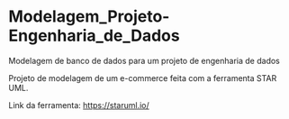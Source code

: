 # Modelagem_Projeto-Engenharia_de_Dados
Modelagem de banco de dados para um projeto de engenharia de dados

Projeto de modelagem de um e-commerce feita com a ferramenta STAR UML.

Link da ferramenta: https://staruml.io/
